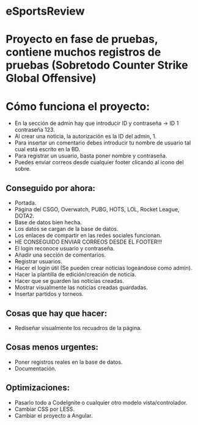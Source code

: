 # eSportsReview

# Proyecto en fase de pruebas, contiene muchos registros de pruebas (Sobretodo Counter Strike Global Offensive)

# Cómo funciona el proyecto:

- En la sección de admin hay que introducir ID y contraseña -> ID 1 contraseña 123.
- Al crear una noticia, la autorización es la ID del admin, 1.
- Para insertar un comentario debes introducir tu nombre de usuario tal cual está escrito en la BD.
- Para registrar un usuario, basta poner nombre y contraseña.
- Puedes enviar correos desde cualquier footer clicando al icono del sobre.

## Conseguido por ahora:

- Portada.
- Página del CSGO, Overwatch, PUBG, HOTS, LOL, Rocket League, DOTA2.
- Base de datos bien hecha.
- Los datos se cargan de la base de datos.
- Los enlaces de compartir en las redes sociales funcionan.
- HE CONSEGUIDO ENVIAR CORREOS DESDE EL FOOTER!!!
- El login reconoce usuario y contraseña.
- Añadir una sección de comentarios.
- Registrar usuarios.
- Hacer el login útil (Se pueden crear noticias logeándose como admin).
- Hacer la plantilla de edición/creación de noticia.
- Hacer que se guarden las noticias creadas.
- Mostrar visualmente las noticias creadas guardadas.
- Insertar partidos y torneos.

## Cosas que hay que hacer:

- Rediseñar visualmente los recuadros de la página.

## Cosas menos urgentes:

- Poner registros reales en la base de datos.
- Documentación.

## Optimizaciones:

- Pasarlo todo a CodeIgnite o cualquier otro modelo vista/controlador.
- Cambiar CSS por LESS.
- Cambiar el proyecto a Angular.
